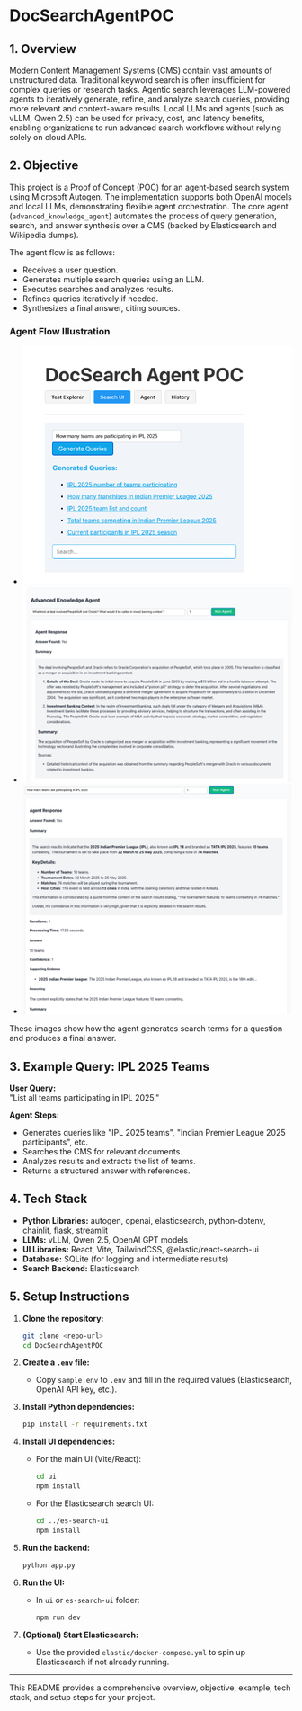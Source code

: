 # DocSearchAgentPOC

## 1. Overview

Modern Content Management Systems (CMS) contain vast amounts of unstructured data. Traditional keyword search is often insufficient for complex queries or research tasks. Agentic search leverages LLM-powered agents to iteratively generate, refine, and analyze search queries, providing more relevant and context-aware results. Local LLMs and agents (such as vLLM, Qwen 2.5) can be used for privacy, cost, and latency benefits, enabling organizations to run advanced search workflows without relying solely on cloud APIs.

## 2. Objective

This project is a Proof of Concept (POC) for an agent-based search system using Microsoft Autogen. The implementation supports both OpenAI models and local LLMs, demonstrating flexible agent orchestration. The core agent (`advanced_knowledge_agent`) automates the process of query generation, search, and answer synthesis over a CMS (backed by Elasticsearch and Wikipedia dumps).

The agent flow is as follows:
- Receives a user question.
- Generates multiple search queries using an LLM.
- Executes searches and analyzes results.
- Refines queries iteratively if needed.
- Synthesizes a final answer, citing sources.

### Agent Flow Illustration

- ![Query Generation](docs/images/query_gen_screenshot_1.png)
- ![Response Example 1](docs/images/response_screenshot_1.png)
- ![Response Example 2](docs/images/response_screenshot_2.png)

These images show how the agent generates search terms for a question and produces a final answer.

## 3. Example Query: IPL 2025 Teams

**User Query:**  
"List all teams participating in IPL 2025."

**Agent Steps:**
- Generates queries like "IPL 2025 teams", "Indian Premier League 2025 participants", etc.
- Searches the CMS for relevant documents.
- Analyzes results and extracts the list of teams.
- Returns a structured answer with references.

## 4. Tech Stack

- **Python Libraries:** autogen, openai, elasticsearch, python-dotenv, chainlit, flask, streamlit
- **LLMs:** vLLM, Qwen 2.5, OpenAI GPT models
- **UI Libraries:** React, Vite, TailwindCSS, @elastic/react-search-ui
- **Database:** SQLite (for logging and intermediate results)
- **Search Backend:** Elasticsearch

## 5. Setup Instructions

1. **Clone the repository:**
   ```sh
   git clone <repo-url>
   cd DocSearchAgentPOC
   ```

2. **Create a `.env` file:**
   - Copy `sample.env` to `.env` and fill in the required values (Elasticsearch, OpenAI API key, etc.).

3. **Install Python dependencies:**
   ```sh
   pip install -r requirements.txt
   ```

4. **Install UI dependencies:**
   - For the main UI (Vite/React):
     ```sh
     cd ui
     npm install
     ```
   - For the Elasticsearch search UI:
     ```sh
     cd ../es-search-ui
     npm install
     ```

5. **Run the backend:**
   ```sh
   python app.py
   ```

6. **Run the UI:**
   - In `ui` or `es-search-ui` folder:
     ```sh
     npm run dev
     ```

7. **(Optional) Start Elasticsearch:**
   - Use the provided `elastic/docker-compose.yml` to spin up Elasticsearch if not already running.

---

This README provides a comprehensive overview, objective, example, tech stack, and setup steps for your project.
